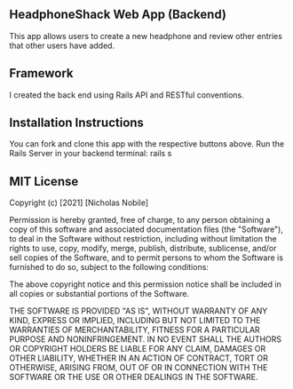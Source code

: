 ## HeadphoneShack Web App (Backend)
This app allows users to create a new headphone and review other entries that other users have added.

## Framework
I created the back end using Rails API and RESTful conventions.

## Installation Instructions
You can fork and clone this app with the respective buttons above. Run the Rails Server in your backend terminal: rails s

## MIT License
Copyright (c) [2021] [Nicholas Nobile]

Permission is hereby granted, free of charge, to any person obtaining a copy of this software and associated documentation files (the "Software"), to deal in the Software without restriction, including without limitation the rights to use, copy, modify, merge, publish, distribute, sublicense, and/or sell copies of the Software, and to permit persons to whom the Software is furnished to do so, subject to the following conditions:

The above copyright notice and this permission notice shall be included in all copies or substantial portions of the Software.

THE SOFTWARE IS PROVIDED "AS IS", WITHOUT WARRANTY OF ANY KIND, EXPRESS OR IMPLIED, INCLUDING BUT NOT LIMITED TO THE WARRANTIES OF MERCHANTABILITY, FITNESS FOR A PARTICULAR PURPOSE AND NONINFRINGEMENT. IN NO EVENT SHALL THE AUTHORS OR COPYRIGHT HOLDERS BE LIABLE FOR ANY CLAIM, DAMAGES OR OTHER LIABILITY, WHETHER IN AN ACTION OF CONTRACT, TORT OR OTHERWISE, ARISING FROM, OUT OF OR IN CONNECTION WITH THE SOFTWARE OR THE USE OR OTHER DEALINGS IN THE SOFTWARE.

